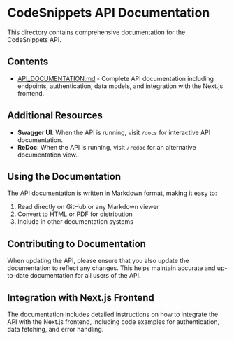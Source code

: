 # CodeSnippets API Documentation

This directory contains comprehensive documentation for the CodeSnippets API.

## Contents

- [API_DOCUMENTATION.md](./API_DOCUMENTATION.md) - Complete API documentation including endpoints, authentication, data models, and integration with the Next.js frontend.

## Additional Resources

- **Swagger UI**: When the API is running, visit `/docs` for interactive API documentation.
- **ReDoc**: When the API is running, visit `/redoc` for an alternative documentation view.

## Using the Documentation

The API documentation is written in Markdown format, making it easy to:

1. Read directly on GitHub or any Markdown viewer
2. Convert to HTML or PDF for distribution
3. Include in other documentation systems

## Contributing to Documentation

When updating the API, please ensure that you also update the documentation to reflect any changes. This helps maintain accurate and up-to-date documentation for all users of the API.

## Integration with Next.js Frontend

The documentation includes detailed instructions on how to integrate the API with the Next.js frontend, including code examples for authentication, data fetching, and error handling.
